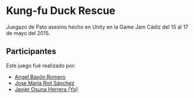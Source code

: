 # Kung-fu Duck Rescue
Juegazo de Pato asesino hecho en Unity en la Game Jam Cádiz del 15 al 17 de mayo del 2015.

## Participantes
Este juego fué realizado por:

* [Angel Bayón Romero](https://twitter.com/AngelBayRo)
* [Jose María Riol Sánchez](https://twitter.com/Chemoso93)
* [Javier Osuna Herrera (Yo)](https://twitter.com/Chemoso93)

